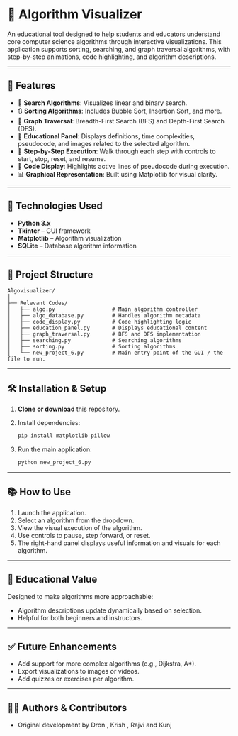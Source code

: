 # 📘 Algorithm Visualizer

An educational tool designed to help students and educators understand core computer science algorithms through interactive visualizations. This application supports sorting, searching, and graph traversal algorithms, with step-by-step animations, code highlighting, and algorithm descriptions.

---

## 🚀 Features

- 🔎 **Search Algorithms**: Visualizes linear and binary search.
- 🔃 **Sorting Algorithms**: Includes Bubble Sort, Insertion Sort, and more.
- 🔗 **Graph Traversal**: Breadth-First Search (BFS) and Depth-First Search (DFS).
- 🧠 **Educational Panel**: Displays definitions, time complexities, pseudocode, and images related to the selected algorithm.
- 🧭 **Step-by-Step Execution**: Walk through each step with controls to start, stop, reset, and resume.
- 🎨 **Code Display**: Highlights active lines of pseudocode during execution.
- 📊 **Graphical Representation**: Built using Matplotlib for visual clarity.

---

## 🧩 Technologies Used

- **Python 3.x**
- **Tkinter** – GUI framework
- **Matplotlib** – Algorithm visualization
- **SQLite** – Database algorithm information

---

## 📁 Project Structure

```
Algovisualizer/
│
├── Relevant Codes/
│   ├── algo.py                  # Main algorithm controller
│   ├── algo_database.py         # Handles algorithm metadata
│   ├── code_display.py          # Code highlighting logic
│   ├── education_panel.py       # Displays educational content
│   ├── graph_traversal.py       # BFS and DFS implementation
│   ├── searching.py             # Searching algorithms
│   ├── sorting.py               # Sorting algorithms
│   └── new_project_6.py         # Main entry point of the GUI / the file to run.
```

---

## 🛠️ Installation & Setup

1. **Clone or download** this repository.
2. Install dependencies:

   ```bash
   pip install matplotlib pillow
   ```

3. Run the main application:

   ```bash
   python new_project_6.py
   ```

---

## 📚 How to Use

1. Launch the application.
2. Select an algorithm from the dropdown.
3. View the visual execution of the algorithm.
4. Use controls to pause, step forward, or reset.
5. The right-hand panel displays useful information and visuals for each algorithm.

---

## 🧠 Educational Value

Designed to make algorithms more approachable:
- Algorithm descriptions update dynamically based on selection.
- Helpful for both beginners and instructors.

---

## ✅ Future Enhancements

- Add support for more complex algorithms (e.g., Dijkstra, A*).
- Export visualizations to images or videos.
- Add quizzes or exercises per algorithm.

---

## 👨‍💻 Authors & Contributors

- Original development by Dron , Krish , Rajvi and Kunj